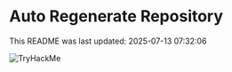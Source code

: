# Auto Regenerate Repository

This README was last updated: 2025-07-13 07:32:06

 ![TryHackMe](https://tryhackme.com/badge/533634)